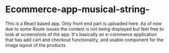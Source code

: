 # Ecommerce-app-musical-string-
This is a React based app. Only front end part is uploaded here.
As of now due to some Route issues the content is not being displayed but feel free to look at screenshots of the app.
It's basically an e-commerce application that has add cart and checkout functionality, and usable component for the image layout of the products


